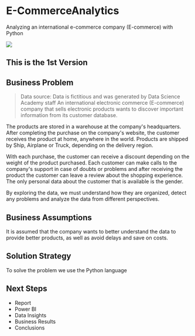 # E-CommerceAnalytics
Analyzing an international e-commerce company (E-commerce) with Python

<img align="center" src=https://user-images.githubusercontent.com/111542025/227738814-a648db19-f4cc-42f5-b75d-6337f836f355.png>

## This is the 1st Version 

## Business Problem
> Data source: Data is fictitious and was generated by Data Science Academy staff
An international electronic commerce (E-commerce) company that sells electronic products wants to discover important information from its customer database.<br>

The products are stored in a warehouse at the company's headquarters. After completing the purchase on the company's website, the customer receives the product at home, anywhere in the world. Products are shipped by Ship, Airplane or Truck, depending on the delivery region.<br>

With each purchase, the customer can receive a discount depending on the weight of the product purchased. Each customer can make calls to the company's support in case of doubts or problems and after receiving the product the customer can leave a review about the shopping experience. The only personal data about the customer that is available is the gender.<br>

By exploring the data, we must understand how they are organized, detect any problems and analyze the data from different perspectives.

## Business Assumptions
It is assumed that the company wants to better understand the data to provide better products, as well as avoid delays and save on costs.

## Solution Strategy
To solve the problem we use the Python language

## Next Steps
* Report
* Power BI
* Data Insights
* Business Results
* Conclusions


